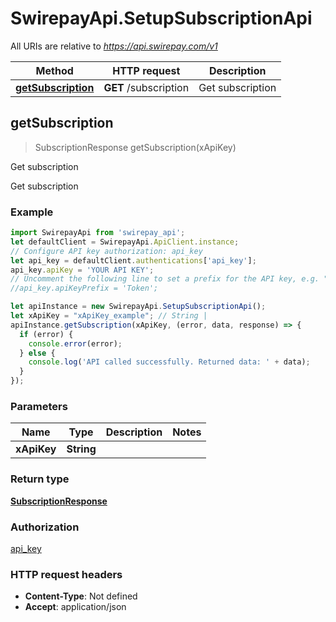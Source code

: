 # SwirepayApi.SetupSubscriptionApi

All URIs are relative to *https://api.swirepay.com/v1*

Method | HTTP request | Description
------------- | ------------- | -------------
[**getSubscription**](SetupSubscriptionApi.md#getSubscription) | **GET** /subscription | Get subscription



## getSubscription

> SubscriptionResponse getSubscription(xApiKey)

Get subscription

Get subscription

### Example

```javascript
import SwirepayApi from 'swirepay_api';
let defaultClient = SwirepayApi.ApiClient.instance;
// Configure API key authorization: api_key
let api_key = defaultClient.authentications['api_key'];
api_key.apiKey = 'YOUR API KEY';
// Uncomment the following line to set a prefix for the API key, e.g. "Token" (defaults to null)
//api_key.apiKeyPrefix = 'Token';

let apiInstance = new SwirepayApi.SetupSubscriptionApi();
let xApiKey = "xApiKey_example"; // String | 
apiInstance.getSubscription(xApiKey, (error, data, response) => {
  if (error) {
    console.error(error);
  } else {
    console.log('API called successfully. Returned data: ' + data);
  }
});
```

### Parameters


Name | Type | Description  | Notes
------------- | ------------- | ------------- | -------------
 **xApiKey** | **String**|  | 

### Return type

[**SubscriptionResponse**](SubscriptionResponse.md)

### Authorization

[api_key](../README.md#api_key)

### HTTP request headers

- **Content-Type**: Not defined
- **Accept**: application/json

